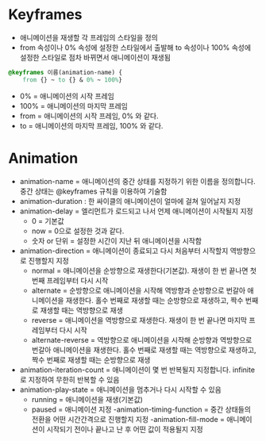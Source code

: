# Keyframes
  - 애니메이션을 재생할 각 프레임의 스타일을 정의
  - from 속성이나 0% 속성에 설정한 스타일에서 출발해 to 속성이나 100% 속성에 설정한 스타일로 점차 바뀌면서 애니메이션이 재생됨
  ```css
  @keyframes 이름(animation-name) { 
      from {} ~ to {} & 0% ~ 100%}
  ```
  - 0% = 애니메이션의 시작 프레임
  - 100% = 애니메이션의 마지막 프레임
  - from = 애니메이션의 시작 프레임, 0% 와 같다.
  - to = 애니메이션의 마지막 프레임, 100% 와 같다.

# Animation
  - animation-name = 애니메이션의 중간 상태를 지정하기 위한 이름을 정의합니다. 중간 상태는 @keyframes 규칙을 이용하여 기술함
  - animation-duration : 한 싸이클의 애니메이션이 얼마에 걸쳐 일어날지 지정
  - animation-delay = 엘리먼트가 로드되고 나서 언제 애니메이션이 시작될지 지정
    - 0 = 기본값
    - now = 0으로 설정한 것과 같다.
    - 숫자 or 단위 = 설정한 시간이 지난 뒤 애니메이션을 시작함
  - animation-direction = 애니메이션이 종료되고 다시 처음부터 시작할지 역방향으로 진행할지 지정
    - normal = 애니메이션을 순방향으로 재생한다(기본값). 재생이 한 번 끝나면 첫 번째 프레임부터 다시 시작
    - alternate = 순방향으로 애니메이션을 시작해 역방향과 순방향으로 번갈아 애니메이션을 재생한다. 홀수 번째로 재생할 때는 순방향으로 재생하고, 짝수 번째로 재생할 때는 역방향으로 재생
    - reverse = 애니메이션을 역방향으로 재생한다. 재생이 한 번 끝나면 마지막 프레임부터 다시 시작
    - alternate-reverse = 역방향으로 애니메이션을 시작해 순방향과 역방향으로 번갈아 애니메이션을 재생한다. 홀수 번째로 재생할 때는 역방향으로 재생하고, 짝수 번째로 재생할 때는 순방향으로 재생
  - animation-iteration-count = 애니메이션이 몇 번 반복될지 지정합니다. infinite 로 지정하여 무한히 반복할 수 있음
  - animation-play-state = 애니메이션을 멈추거나 다시 시작할 수 있음
    - running = 애니메이션을 재생(기본값)
    - paused = 애니메이션 지정
  -animation-timing-function = 중간 상태들의 전환을 어떤 시간간격으로 진행할지 지정
  -animation-fill-mode = 애니메이션이 시작되기 전이나 끝나고 난 후 어떤 값이 적용될지 지정
